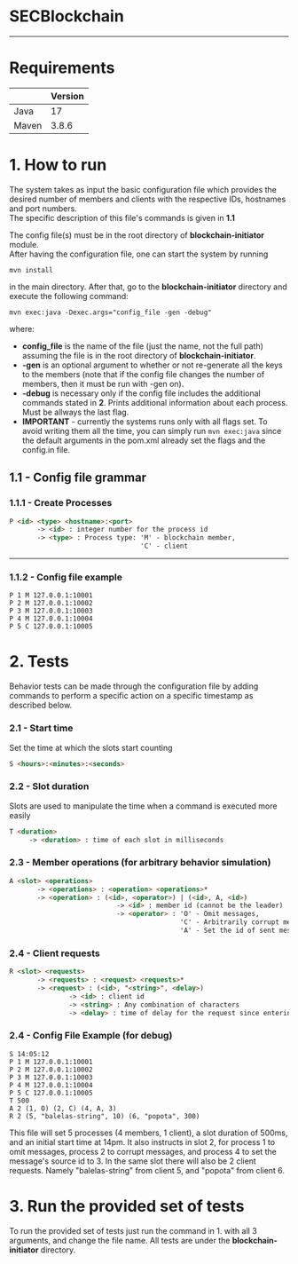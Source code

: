 # SECBlockchain

---

# Requirements

|  | Version |
| --------------|---------|
| Java | 17      |
| Maven | 3.8.6 |

# 1. How to run
The system takes as input the basic configuration file which provides
the desired number of members and clients with the respective IDs, hostnames
and port numbers.  
The specific description of this file's commands is given in **1.1**  
  
The config file(s) must be in the root directory of **blockchain-initiator** module.  
After having the configuration file, one can start the system by  running
```shell
mvn install
```
in the main directory. After that, go to the
**blockchain-initiator** directory and execute the following command:  
```shell
mvn exec:java -Dexec.args="config_file -gen -debug"
```
where: 
- **config_file** is the name of the file (just the name, not the full path)
assuming the file is in the root directory of **blockchain-initiator**.
- **-gen** is an optional argument to whether or not re-generate all the keys
to the members (note that if the config file changes the number of members, then 
it must be run with -gen on).
- **-debug** is necessary only if the config file includes the additional commands
stated in **2**. Prints additional information about each process. Must be allways
the last flag.
- **IMPORTANT** - currently the systems runs only with all flags set. To avoid writing them
all the time, you can simply run ```mvn exec:java``` since the default arguments in the pom.xml 
already set the flags and the config.in file.

## 1.1 - Config file grammar 
### 1.1.1 -  Create Processes
``` HTML
P <id> <type> <hostname>:<port>
       -> <id> : integer number for the process id
       -> <type> : Process type: 'M' - blockchain member,
                                 'C' - client
```
---
### 1.1.2 - Config file example
```
P 1 M 127.0.0.1:10001
P 2 M 127.0.0.1:10002
P 3 M 127.0.0.1:10003
P 4 M 127.0.0.1:10004
P 5 C 127.0.0.1:10005
```

# 2. Tests
Behavior tests can be made through the configuration file by adding commands to perform a 
specific action on a specific timestamp as described below.

### 2.1 - Start time
Set the time at which the slots start counting
```HTML
S <hours>:<minutes>:<seconds>
```

### 2.2 - Slot duration
Slots are used to manipulate the time when a command is executed more easily
```HTML
T <duration>
     -> <duration> : time of each slot in milliseconds
```    
### 2.3 - Member operations (for arbitrary behavior simulation)
```HTML
A <slot> <operations>
       -> <operations> : <operation> <operations>*
       -> <operation> : (<id>, <operator>) | (<id>, A, <id>)
                           -> <id> : member id (cannot be the leader)
                           -> <operator> : 'O' - Omit messages,
                                           'C' - Arbitrarily corrupt messages,
                                           'A' - Set the id of sent messages as process with <id>
```
### 2.4 - Client requests
```HTML
R <slot> <requests>
       -> <requests> : <request> <requests>*
       -> <request> : (<id>, "<string>", <delay>)
               -> <id> : client id
               -> <string> : Any combination of characters
               -> <delay> : time of delay for the request since entering the slot in millis
```
### 2.4 - Config File Example (for debug)
```
S 14:05:12
P 1 M 127.0.0.1:10001
P 2 M 127.0.0.1:10002
P 3 M 127.0.0.1:10003
P 4 M 127.0.0.1:10004
P 5 C 127.0.0.1:10005
T 500
A 2 (1, O) (2, C) (4, A, 3)
R 2 (5, "balelas-string", 10) (6, "popota", 300)
```
This file will set 5 processes (4 members, 1 client), a slot duration of 500ms, and an initial start time
at 14pm. It also instructs in slot 2, for process 1 to omit messages, process 2 to corrupt messages, 
and process 4 to set the message's source id to 3.
In the same slot there will also be 2 client requests. Namely "balelas-string" from client 5, and "popota" from
client 6.

# 3. Run the provided set of tests
To run the provided set of tests just run the command in 1. with all 3 arguments, and change the file name.
All tests are under the **blockchain-initiator** directory.
